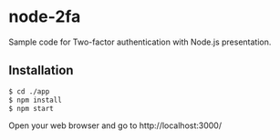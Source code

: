 # node-2fa
Sample code for Two-factor authentication with Node.js presentation.

## Installation

```bash
$ cd ./app
$ npm install
$ npm start
```

Open your web browser and go to http://localhost:3000/